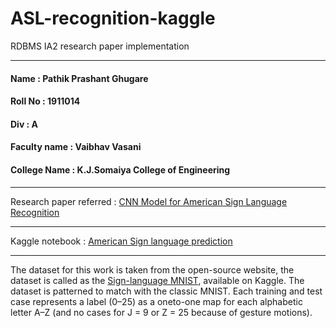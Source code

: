 # ASL-recognition-kaggle
RDBMS IA2 research paper implementation

***
#### Name : Pathik Prashant Ghugare
#### Roll No : 1911014
#### Div : A
#### Faculty name : Vaibhav Vasani
#### College Name : K.J.Somaiya College of Engineering

***
Research paper referred : [CNN Model for American Sign Language Recognition](http://link.springer.com.library.somaiya.edu/chapter/10.1007/978-981-15-7961-5_6)
***

Kaggle notebook : [American Sign language prediction](https://www.kaggle.com/datamunge/sign-language-mnist)
***

The dataset for this work is taken from the open-source website, the dataset is called as the [Sign-language MNIST](), available on Kaggle. The dataset is patterned to
match with the classic MNIST. Each training and test case represents a label (0–25) as a oneto-one map for each alphabetic letter A–Z (and no cases for J = 9 or Z = 25
because of gesture motions).
